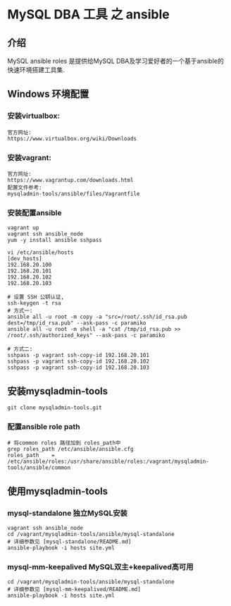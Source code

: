 # MySQL DBA 工具 之 ansible

## 介绍
MySQL ansible roles 是提供给MySQL DBA及学习爱好者的一个基于ansible的快速环境搭建工具集.

## Windows 环境配置

### 安装virtualbox:
    官方网址:
    https://www.virtualbox.org/wiki/Downloads

### 安装vagrant:
    官方网址:
    https://www.vagrantup.com/downloads.html
    配置文件参考:
    mysqladmin-tools/ansible/files/Vagrantfile

### 安装配置ansible
    vagrant up
    vagrant ssh ansible_node
    yum -y install ansible sshpass

    vi /etc/ansible/hosts
    [dev_hosts]
    192.168.20.100
    192.168.20.101
    192.168.20.102
    192.168.20.103

    # 设置 SSH 公钥认证,
    ssh-keygen -t rsa
    # 方式一:
    ansible all -u root -m copy -a "src=/root/.ssh/id_rsa.pub dest=/tmp/id_rsa.pub" --ask-pass -c paramiko
    ansible all -u root -m shell -a "cat /tmp/id_rsa.pub >> /root/.ssh/authorized_keys" --ask-pass -c paramiko

    # 方式二:
    sshpass -p vagrant ssh-copy-id 192.168.20.101
    sshpass -p vagrant ssh-copy-id 192.168.20.102
    sshpass -p vagrant ssh-copy-id 192.168.20.103

## 安装mysqladmin-tools
    git clone mysqladmin-tools.git

### 配置ansible role path

    # 将common roles 路径加到 roles_path中
    grep roles_path /etc/ansible/ansible.cfg
    roles_path    = /etc/ansible/roles:/usr/share/ansible/roles:/vagrant/mysqladmin-tools/ansible/common

## 使用mysqladmin-tools

### mysql-standalone 独立MySQL安装
    vagrant ssh ansible_node
    cd /vagrant/mysqladmin-tools/ansible/mysql-standalone
    # 详细参数见 [mysql-standalone/README.md]
    ansible-playbook -i hosts site.yml

### mysql-mm-keepalived MySQL双主+keepalived高可用
    cd /vagrant/mysqladmin-tools/ansible/mysql-standalone
    # 详细参数见 [mysql-mm-keepalived/README.md]
    ansible-playbook -i hosts site.yml
